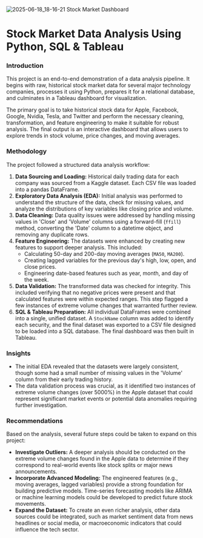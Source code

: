 ![2025-06-18_18-16-21 Stock Market Dashboard](https://github.com/user-attachments/assets/6ccea18d-f5dd-4766-8c3a-fc598b5f167f)
# Stock Market Data Analysis Using Python, SQL & Tableau

### Introduction

This project is an end-to-end demonstration of a data analysis pipeline. It begins with raw, historical stock market data for several major technology companies, processes it using Python, prepares it for a relational database, and culminates in a Tableau dashboard for visualization.

The primary goal is to take historical stock data for Apple, Facebook, Google, Nvidia, Tesla, and Twitter and perform the necessary cleaning, transformation, and feature engineering to make it suitable for robust analysis. The final output is an interactive dashboard that allows users to explore trends in stock volume, price changes, and moving averages.

### Methodology

The project followed a structured data analysis workflow:

1.  **Data Sourcing and Loading:** Historical daily trading data for each company was sourced from a Kaggle dataset. Each CSV file was loaded into a pandas DataFrame.
2.  **Exploratory Data Analysis (EDA):** Initial analysis was performed to understand the structure of the data, check for missing values, and analyze the distributions of key variables like closing price and volume.
3.  **Data Cleaning:** Data quality issues were addressed by handling missing values in 'Close' and 'Volume' columns using a forward-fill (`ffill`) method, converting the 'Date' column to a datetime object, and removing any duplicate rows.
4.  **Feature Engineering:** The datasets were enhanced by creating new features to support deeper analysis. This included:
    * Calculating 50-day and 200-day moving averages (`MA50`, `MA200`).
    * Creating lagged variables for the previous day's high, low, open, and close prices.
    * Engineering date-based features such as year, month, and day of the week.
5.  **Data Validation:** The transformed data was checked for integrity. This included verifying that no negative prices were present and that calculated features were within expected ranges. This step flagged a few instances of extreme volume changes that warranted further review.
6.  **SQL & Tableau Preparation:** All individual DataFrames were combined into a single, unified dataset. A `StockName` column was added to identify each security, and the final dataset was exported to a CSV file designed to be loaded into a SQL database. The final dashboard was then built in Tableau.

### Insights

* The initial EDA revealed that the datasets were largely consistent, though some had a small number of missing values in the 'Volume' column from their early trading history.
* The data validation process was crucial, as it identified two instances of extreme volume changes (over 5000%) in the Apple dataset that could represent significant market events or potential data anomalies requiring further investigation.

### Recommendations

Based on the analysis, several future steps could be taken to expand on this project:

* **Investigate Outliers:** A deeper analysis should be conducted on the extreme volume changes found in the Apple data to determine if they correspond to real-world events like stock splits or major news announcements.
* **Incorporate Advanced Modeling:** The engineered features (e.g., moving averages, lagged variables) provide a strong foundation for building predictive models. Time-series forecasting models like ARIMA or machine learning models could be developed to predict future stock movements.
* **Expand the Dataset:** To create an even richer analysis, other data sources could be integrated, such as market sentiment data from news headlines or social media, or macroeconomic indicators that could influence the tech sector.
